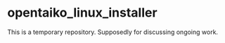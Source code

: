 # opentaiko_linux_installer

This is a temporary repository.
Supposedly for discussing ongoing work.
